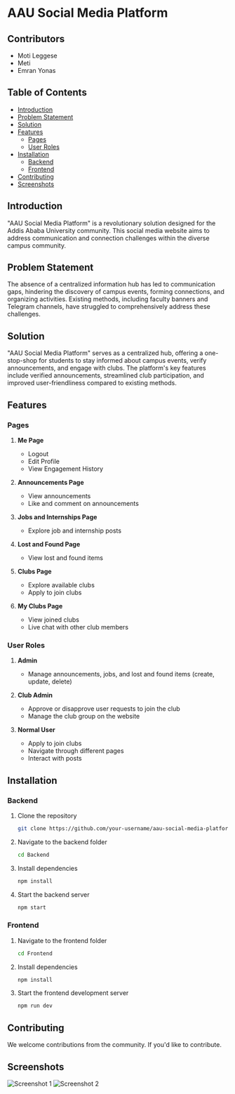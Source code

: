 # AAU Social Media Platform

## Contributors

- Moti Leggese
- Meti
- Emran Yonas

## Table of Contents
- [Introduction](#introduction)
- [Problem Statement](#problem-statement)
- [Solution](#solution)
- [Features](#features)
  - [Pages](#pages)
  - [User Roles](#user-roles)
- [Installation](#installation)
  - [Backend](#backend)
  - [Frontend](#frontend)
- [Contributing](#contributing)
- [Screenshots](#screenshots)

## Introduction

"AAU Social Media Platform" is a revolutionary solution designed for the Addis Ababa University community. This social media website aims to address communication and connection challenges within the diverse campus community.

## Problem Statement

The absence of a centralized information hub has led to communication gaps, hindering the discovery of campus events, forming connections, and organizing activities. Existing methods, including faculty banners and Telegram channels, have struggled to comprehensively address these challenges.

## Solution

"AAU Social Media Platform" serves as a centralized hub, offering a one-stop-shop for students to stay informed about campus events, verify announcements, and engage with clubs. The platform's key features include verified announcements, streamlined club participation, and improved user-friendliness compared to existing methods.

## Features

### Pages

1. **Me Page**
   - Logout
   - Edit Profile
   - View Engagement History

2. **Announcements Page**
   - View announcements
   - Like and comment on announcements

3. **Jobs and Internships Page**
   - Explore job and internship posts

4. **Lost and Found Page**
   - View lost and found items

5. **Clubs Page**
   - Explore available clubs
   - Apply to join clubs

6. **My Clubs Page**
   - View joined clubs
   - Live chat with other club members

### User Roles

1. **Admin**
   - Manage announcements, jobs, and lost and found items (create, update, delete)

2. **Club Admin**
   - Approve or disapprove user requests to join the club
   - Manage the club group on the website

3. **Normal User**
   - Apply to join clubs
   - Navigate through different pages
   - Interact with posts

## Installation

### Backend
1. Clone the repository
   ```bash
   git clone https://github.com/your-username/aau-social-media-platform.git
   ```

2. Navigate to the backend folder
   ```bash
   cd Backend
   ```

3. Install dependencies
   ```bash
   npm install
   ```

4. Start the backend server
   ```bash
   npm start
   ```

### Frontend
1. Navigate to the frontend folder
   ```bash
   cd Frontend
   ```

2. Install dependencies
   ```bash
   npm install
   ```

3. Start the frontend development server
   ```bash
   npm run dev
   ```

## Contributing

We welcome contributions from the community. If you'd like to contribute.

## Screenshots

![Screenshot 1](screenshots/screenshot1.png)
![Screenshot 2](screenshots/screenshot2.png)


